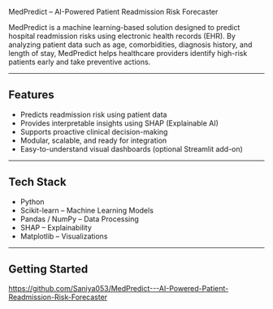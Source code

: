 MedPredict – AI-Powered Patient Readmission Risk Forecaster

MedPredict is a machine learning-based solution designed to predict hospital readmission risks using electronic health records (EHR). By analyzing patient data such as age, comorbidities, diagnosis history, and length of stay, MedPredict helps healthcare providers identify high-risk patients early and take preventive actions.

---

## Features

- Predicts readmission risk using patient data
- Provides interpretable insights using SHAP (Explainable AI)
- Supports proactive clinical decision-making
- Modular, scalable, and ready for integration
- Easy-to-understand visual dashboards (optional Streamlit add-on)

---

## Tech Stack

- Python
- Scikit-learn – Machine Learning Models
- Pandas / NumPy – Data Processing
- SHAP – Explainability
- Matplotlib – Visualizations

---

## Getting Started
https://github.com/Saniya053/MedPredict---AI-Powered-Patient-Readmission-Risk-Forecaster
